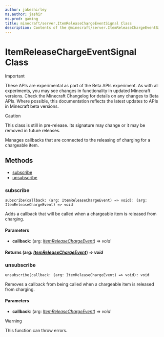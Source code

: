 ```yaml
---
author: jakeshirley
ms.author: jashir
ms.prod: gaming
title: minecraft/server.ItemReleaseChargeEventSignal Class
description: Contents of the @minecraft/server.ItemReleaseChargeEventSignal class.
---
```

# ItemReleaseChargeEventSignal Class
>[!IMPORTANT]
>These APIs are experimental as part of the Beta APIs experiment. As with all experiments, you may see changes in functionality in updated Minecraft versions. Check the Minecraft Changelog for details on any changes to Beta APIs. Where possible, this documentation reflects the latest updates to APIs in Minecraft beta versions.

> [!CAUTION]
> This class is still in pre-release.  Its signature may change or it may be removed in future releases.

Manages callbacks that are connected to the releasing of charging for a chargeable item.

## Methods
- [subscribe](#subscribe)
- [unsubscribe](#unsubscribe)

### **subscribe**
`
subscribe(callback: (arg: ItemReleaseChargeEvent) => void): (arg: ItemReleaseChargeEvent) => void
`

Adds a callback that will be called when a chargeable item is released from charging.

#### **Parameters**
- **callback**: (arg: [*ItemReleaseChargeEvent*](ItemReleaseChargeEvent.md)) => *void*

#### **Returns** (arg: [*ItemReleaseChargeEvent*](ItemReleaseChargeEvent.md)) => *void*

### **unsubscribe**
`
unsubscribe(callback: (arg: ItemReleaseChargeEvent) => void): void
`

Removes a callback from being called when a chargeable item is released from charging.

#### **Parameters**
- **callback**: (arg: [*ItemReleaseChargeEvent*](ItemReleaseChargeEvent.md)) => *void*

> [!WARNING]
> This function can throw errors.


